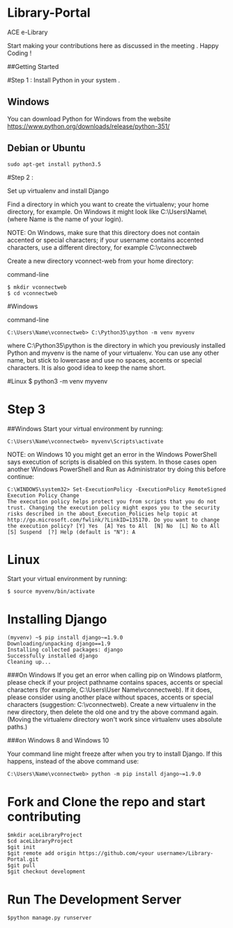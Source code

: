 # Library-Portal
ACE e-Library 

Start making your contributions here as discussed in the meeting . 
Happy Coding !


##Getting Started 

#Step 1 :
 Install Python in your system . 
 
## Windows
You can download Python for Windows from the website https://www.python.org/downloads/release/python-351/
 
## Debian or Ubuntu 
    sudo apt-get install python3.5

#Step 2 :

Set up virtualenv and install Django

 Find a directory in which you want to create the virtualenv; your home directory, for example. On Windows it might look like C:\Users\Name\ (where Name is the name of your login).
 
 NOTE: On Windows, make sure that this directory does not contain accented or special characters; if your username contains accented characters, use a different directory, for example C:\vconnectweb
 
 
 Create a new directory vconnect-web from your home directory:

command-line
    
    $ mkdir vconnectweb
    $ cd vconnectweb

#Windows

command-line
    
    C:\Users\Name\vconnectweb> C:\Python35\python -m venv myvenv

where C:\Python35\python is the directory in which you previously installed Python and myvenv is the name of your virtualenv. 
You can use any other name, but stick to lowercase and use no spaces, accents or special characters. It is also good idea to keep the name short.

#Linux
    $ python3 -m venv myvenv
    

# Step 3

##Windows
Start your virtual environment by running:


    C:\Users\Name\vconnectweb> myvenv\Scripts\activate
    
NOTE: on Windows 10 you might get an error in the Windows PowerShell says execution of scripts is disabled on this system. In those cases open another Windows PowerShell and Run as Administrator try doing this before continue:

    C:\WINDOWS\system32> Set-ExecutionPolicy -ExecutionPolicy RemoteSigned
    Execution Policy Change
    The execution policy helps protect you from scripts that you do not trust. Changing the execution policy might expos you to the security risks described in the about_Execution_Policies help topic at http://go.microsoft.com/fwlink/?LinkID=135170. Do you want to change the execution policy? [Y] Yes  [A] Yes to All  [N] No  [L] No to All  [S] Suspend  [?] Help (default is "N"): A

# Linux
Start your virtual environment by running:

    $ source myvenv/bin/activate
    
    
 
# Installing Django
 
    (myvenv) ~$ pip install django~=1.9.0
    Downloading/unpacking django==1.9
    Installing collected packages: django
    Successfully installed django
    Cleaning up...
    
    
###On Windows
If you get an error when calling pip on Windows platform, please check if your project pathname contains spaces, accents or special characters (for example, C:\Users\User Name\vconnectweb). If it does, please consider using another place without spaces, accents or special characters (suggestion: C:\vconnectweb). Create a new virtualenv in the new directory, then delete the old one and try the above command again. (Moving the virtualenv directory won't work since virtualenv uses absolute paths.)

###on Windows 8 and Windows 10

Your command line might freeze after when you try to install Django. If this happens, instead of the above command use:

    C:\Users\Name\vconnectweb> python -m pip install django~=1.9.0


# Fork and Clone the repo and start contributing 
    $mkdir aceLibraryProject
    $cd aceLibraryProject
    $git init
    $git remote add origin https://github.com/<your username>/Library-Portal.git
    $git pull
    $git checkout development

# Run The Development Server 
    $python manage.py runserver


    

    






 
 
 


 

